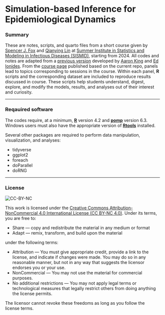 # Simulation-based Inference for Epidemiological Dynamics

### Summary

These are notes, scripts, and quarto files from a short course given by [Spencer J. Fox](https://spncrfx.wordpress.com/) and [Qianying Lin](qianylin.com) at [Summer Institute in Statistics and Modeling in Infectious Diseases (SISMID)](https://sph.emory.edu/SISMID/index.html), starting from 2024. All codes and notes are adapted from a [previous version](https://kingaa.github.io/sbied/) developed by [Aaron King](https://kinglab.eeb.lsa.umich.edu/king/) and [Ed Ionides](https://ionides.github.io/). From the [course page](https://rubbislam.quarto.pub/episim/) published based on the current repo, panels lead to topics corresponding to sessions in the course. Within each panel, **R** scripts and the corresponding dataset are included to reproduce results discussed in course. These scripts help students understand, digest, explore, and modify the models, results, and analyses out of their interest and curiosity.

------------------------------------------------------------------------

### Reqauired software

The codes require, at a minimum, [**R**](https://cran.r-project.org/) version 4.2 and [**pomp**](https://kingaa.github.io/pomp/) version 6.3. Windows users must also have the appropriate version of [**Rtools**](https://cran.r-project.org/bin/windows/Rtools/) installed.

Several other packages are required to perform data manipulation, visualization, and analyses:

-   tidyverse
-   ggplot2
-   foreach
-   doParallel
-   doRNG

------------------------------------------------------------------------

### License

![CC-BY-NC](https://i.creativecommons.org/l/by-nc/4.0/88x31.png)

This work is licensed under the [Creative Commons Attribution-NonCommercial 4.0 International License (CC BY-NC 4.0)](https://creativecommons.org/licenses/by-nc/4.0/). Under its terms, you are free to:

-   Share — copy and redistribute the material in any medium or format
-   Adapt — remix, transform, and build upon the material

under the following terms:

-   Attribution — You must give appropriate credit, provide a link to the license, and indicate if changes were made. You may do so in any reasonable manner, but not in any way that suggests the licensor endorses you or your use.
-   NonCommercial — You may not use the material for commercial purposes.
-   No additional restrictions — You may not apply legal terms or technological measures that legally restrict others from doing anything the license permits.

The licensor cannot revoke these freedoms as long as you follow the license terms.
